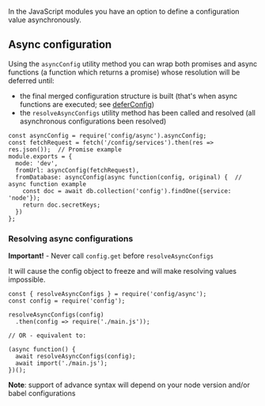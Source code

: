 In the JavaScript modules you have an option to define a configuration value asynchronously.

## Async configuration

Using the `asyncConfig` utility method you can wrap both promises and async functions (a function which returns a promise) whose resolution will be deferred until:
 
- the final merged configuration structure is built (that's when async functions are executed; see [deferConfig](https://github.com/lorenwest/node-config/wiki/Special-features-for-JavaScript-configuration-files#deferred-values-in-javascript-configuration-files))
- the `resolveAsyncConfigs` utility method has been called and resolved (all asynchronous configurations been resolved)

```
const asyncConfig = require('config/async').asyncConfig;
const fetchRequest = fetch('/config/services').then(res => res.json());  // Promise example
module.exports = {
  mode: 'dev',
  fromUrl: asyncConfig(fetchRequest),
  fromDatabase: asyncConfig(async function(config, original) {  // async function example
    const doc = await db.collection('config').findOne({service: 'node'});
    return doc.secretKeys;
  })
};
```

### Resolving async configurations

**Important!** - Never call `config.get` before `resolveAsyncConfigs`

It will cause the config object to freeze and will make resolving values impossible.

```
const { resolveAsyncConfigs } = require('config/async');
const config = require('config');

resolveAsyncConfigs(config)
  .then(config => require('./main.js'));

// OR - equivalent to:

(async function() {
  await resolveAsyncConfigs(config);
  await import('./main.js');
})();
```
**Note**: support of advance syntax will depend on your node version and/or babel configurations
